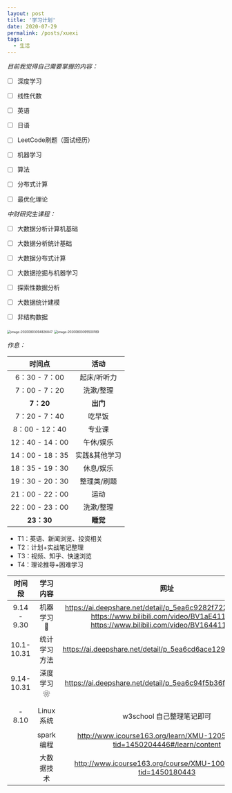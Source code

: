 ```yaml
---
layout: post
title: '学习计划'
date: 2020-07-29
permalink: /posts/xuexi
tags:
  - 生活
---
```




*目前我觉得自己需要掌握的内容：*

- [ ] 深度学习

- [ ] 线性代数

- [ ] 英语

- [ ] 日语

- [ ] LeetCode刷题（面试经历）

- [ ] 机器学习

- [ ] 算法

- [ ] 分布式计算

- [ ] 最优化理论

  

*中财研究生课程：*

- [ ] 大数据分析计算机基础
- [ ] 大数据分析统计基础
- [ ] 大数据分布式计算
- [ ] 大数据挖掘与机器学习
- [ ] 探索性数据分析
- [ ] 大数据统计建模
- [ ] 非结构数据









<img src="/Users/didi/Library/Application Support/typora-user-images/image-20200803094826847.png" alt="image-20200803094826847" style="zoom:50%;" />

<img src="/Users/didi/Library/Application Support/typora-user-images/image-20200803095500189.png" alt="image-20200803095500189" style="zoom:50%;" />



*作息：*

|     时间点      |     活动     |
| :-------------: | :----------: |
|  6：30 - 7：00  |  起床/听听力   |
|  7：00 - 7：20  |  洗漱/整理   |
|    **7：20**    |   **出门**   |
|  7：20 - 7：40  |  吃早饭  |
|  8：00 - 12：40  |  专业课  |
|  12：40 - 14：00  |   午休/娱乐 |
|  14：00 - 18：35  |  实践&其他学习  |
|  18：35 - 19：30  |  休息/娱乐  |
|  19：30 - 20：30  |  整理类/刷题  |
|  21：00 - 22：00  |  运动  |
|  22：00 - 23：00  |  洗漱/整理  |
|  **23：30** |  **睡觉**  |


- T1：英语、新闻浏览、投资相关
- T2：计划+实战笔记整理
- T3：视频、知乎、快速浏览
- T4：理论推导+困难学习



|   时间段    |   学习内容   |                             网址                             |
| :---------: | :----------: | :----------------------------------------------------------: |
| 9.14 - 9.30 |  机器学习🍉   | https://ai.deepshare.net/detail/p_5ea6c9282f722_fQbnsthG/6<br />https://www.bilibili.com/video/BV1aE411o7qd<br />https://www.bilibili.com/video/BV164411b7dx |
| 10.1-10.31  | 统计学习方法 |  https://ai.deepshare.net/detail/p_5ea6cd6ace129_LMhn3eUx/6  |
| 9.14-10.31  |  深度学习❀   |  https://ai.deepshare.net/detail/p_5ea6c94f5b36f_0tVp6G2T/6  |
|             |              |                                                              |
|             |              |                                                              |
|   - 8.10    |  Linux系统   |                  w3school 自己整理笔记即可                   |
|             |              |                                                              |
|             |  spark编程   | http://www.icourse163.org/learn/XMU-1205811805?tid=1450204446#/learn/content |
|             |  大数据技术  | http://www.icourse163.org/course/XMU-1002335004?tid=1450180443 |

